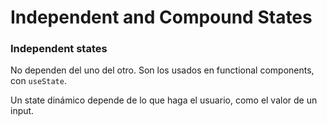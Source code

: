 # Independent and Compound States

### Independent states

No dependen del uno del otro. Son los usados en functional components, con `useState`.

Un state dinámico depende de lo que haga el usuario, como el valor de un input.

